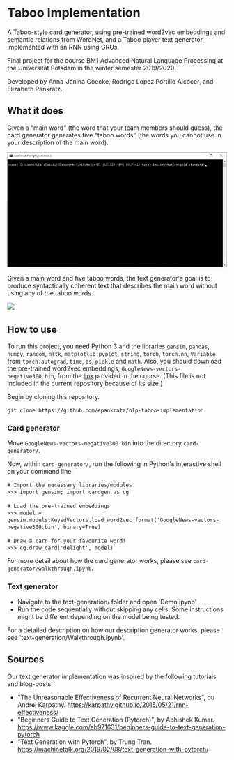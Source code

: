 # Taboo Implementation

A Taboo-style card generator, using pre-trained word2vec embeddings and semantic relations from WordNet, and a Taboo player text generator, implemented with an RNN using GRUs.

Final project for the course BM1 Advanced Natural Language Processing at the Universität Potsdam in the winter semester 2019/2020.

Developed by Anna-Janina Goecke, Rodrigo Lopez Portillo Alcocer, and Elizabeth Pankratz.


## What it does

Given a "main word" (the word that your team members should guess), the card generator generates five "taboo words" (the words you cannot use in your description of the main word).

![](card.gif)

Given a main word and five taboo words, the text generator's goal is to produce syntactically coherent text that describes the main word without using any of the taboo words.

![](text.gif)



## How to use

To run this project, you need Python 3 and the libraries `gensim`, `pandas`, `numpy`, `random`, `nltk`, `matplotlib.pyplot`, `string`, `torch`, `torch.nn`, `Variable` from `torch.autograd`, `time`, `os`, `pickle` and `math`.
Also, you should download the pre-trained word2vec embeddings, `GoogleNews-vectors-negative300.bin`, from the [link](https://drive.google.com/uc?id=0B7XkCwpI5KDYNlNUTTlSS21pQmM) provided in the course.
(This file is not included in the current repository because of its size.)

Begin by cloning this repository.

```
git clone https://github.com/epankratz/nlp-taboo-implementation
```

### Card generator

Move `GoogleNews-vectors-negative300.bin` into the directory `card-generator/`.

Now, within `card-generator/`, run the following in Python's interactive shell on your command line:

```
# Import the necessary libraries/modules
>>> import gensim; import cardgen as cg

# Load the pre-trained embeddings
>>> model = gensim.models.KeyedVectors.load_word2vec_format('GoogleNews-vectors-negative300.bin', binary=True)

# Draw a card for your favourite word!
>>> cg.draw_card('delight', model)
```

For more detail about how the card generator works, please see `card-generator/walkthrough.ipynb`.


### Text generator

- Navigate to the text-generation/ folder and open 'Demo.ipynb'
- Run the code sequentially without skipping any cells. Some instructions might be different depending on the model being tested.

For a detailed description on how our description generator works, please see 'text-generation/Walkthrough.ipynb'.


## Sources

Our text generator implementation was inspired by the following tutorials and blog-posts:
- "The Unreasonable Effectiveness of Recurrent Neural Networks", bu Andrej Karpathy. https://karpathy.github.io/2015/05/21/rnn-effectiveness/
- "Beginners Guide to Text Generation (Pytorch)", by Abhishek Kumar. https://www.kaggle.com/ab971631/beginners-guide-to-text-generation-pytorch
- "Text Generation with Pytorch", by Trung Tran. https://machinetalk.org/2019/02/08/text-generation-with-pytorch/
